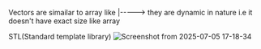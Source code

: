 Vectors are simailar to array like
   |-----> they are dynamic in nature i.e it doesn't have exact size like array

STL(Standard template library)
![Screenshot from 2025-07-05 17-18-34](https://github.com/user-attachments/assets/885e2eb7-8efe-458b-81a5-66d57b584563)
